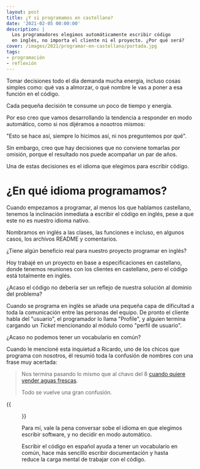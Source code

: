```yaml
---
layout: post
title: ¿Y si programamos en castellano?
date: '2021-02-05 00:00:00'
description: |
  Los programadores elegimos automáticamente escribir código
  en inglés, no importa el cliente ni el proyecto. ¿Por qué será? 
cover: /images/2021/programar-en-castellano/portada.jpg
tags:
- programación
- reflexión
---
```


Tomar decisiones todo el día demanda mucha energía, incluso
cosas simples como: qué vas a almorzar, o qué nombre le vas
a poner a esa función en el código.

Cada pequeña decisión te consume un poco de tiempo y energía.

Por eso creo que vamos desarrollando la tendencia a responder en modo
automático, como si nos dijéramos a nosotros mismos: 

"Esto se hace así, siempre lo hicimos así, ni nos preguntemos por qué".

Sin embargo, creo que hay decisiones que no conviene tomarlas por
omisión, porque el resultado nos puede acompañar un par de años.

Una de estas decisiones es el idioma que elegimos para escribir
código.


# ¿En qué idioma programamos?

Cuando empezamos a programar, al menos los que hablamos castellano, tenemos
la inclinación inmediata a escribir el código en inglés, pese a que
este no es nuestro idioma nativo.

Nombramos en inglés a las clases, las funciones e incluso, en algunos casos, los
archivos README y comentarios.

¿Tiene algún beneficio real para nuestro proyecto programar en inglés?

Hoy trabajé en un proyecto en base a especificaciones en castellano, donde
tenemos reuniones con los clientes en castellano, pero el código está
totalmente en inglés.

¿Acaso el código no debería ser un reflejo de nuestra solución al dominio
del problema?

Cuando se programa en inglés se añade una pequeña capa de dificultad a toda
la comunicación entre las personas del equipo. De pronto el cliente habla
del "usuario", el programador lo llama "Profile", y alguien
termina cargando un *Ticket* mencionando al módulo como "perfil de usuario".

¿Acaso no podemos tener un vocabulario en común?

Cuando le mencioné esta inquietud a Ricardo, uno de los chicos que programa
con nosotros, él resumió toda la confusión de nombres con una frase
muy acertada:

> Nos termina pasando lo mismo que al chavo del 
> 8 [cuando quiere vender aguas frescas](https://www.youtube.com/watch?v=xUsQzKUb9rY).
>
> Todo se vuelve una gran confusión.

{{<figure src="/images/2021/programar-en-castellano/aguas-frescas.jpg" caption="La que parece limón, es de jamaica, pero sabe a tamarindo.">}}

Para mí, vale la pena conversar sobe el idioma en que elegimos escribir
software, y no decidir en modo automático.

Escribir el código en español ayuda a tener un vocabulario en común, hace
más sencillo escribir documentación y hasta reduce la carga mental de trabajar
con el código.
